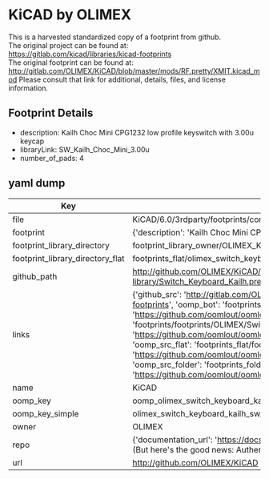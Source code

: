 # KiCAD by OLIMEX  
This is a harvested standardized copy of a footprint from github.  
The original project can be found at:  
https://gitlab.com/kicad/libraries/kicad-footprints  
The original footprint can be found at:
http://gitlab.com/OLIMEX/KiCAD/blob/master/mods/RF.pretty/XMIT.kicad_mod
Please consult that link for additional, details, files, and license information.  
## Footprint Details
* description: Kailh Choc Mini CPG1232 low profile keyswitch with 3.00u keycap  
* libraryLink: SW_Kailh_Choc_Mini_3.00u  
* number_of_pads: 4  
## yaml dump  
| Key | Value |  
| --- | --- |  
| file | KiCAD/6.0/3rdparty/footprints/com_github_perigoso_keyswitch-kicad-library/Switch_Keyboard_Kailh.pretty/SW_Kailh_Choc_Mini_3.00u.kicad_mod |  
| footprint | {'description': 'Kailh Choc Mini CPG1232 low profile keyswitch with 3.00u keycap', 'libraryLink': 'SW_Kailh_Choc_Mini_3.00u', 'number_of_pads': 4} |  
| footprint_library_directory | footprint_library_owner/OLIMEX_KiCAD |  
| footprint_library_directory_flat | footprints_flat/olimex_switch_keyboard_kailh_sw_kailh_choc_mini_3_00u/working |  
| github_path | http://github.com/OLIMEX/KiCAD/blob/master/6.0/3rdparty/footprints/com_github_perigoso_keyswitch-kicad-library/Switch_Keyboard_Kailh.pretty/SW_Kailh_Choc_Mini_3.00u.kicad_mod |  
| links | {'github_src': 'http://gitlab.com/OLIMEX/KiCAD/blob/master/mods/RF.pretty/XMIT.kicad_mod', 'github_src_repo': 'https://gitlab.com/kicad/libraries/kicad-footprints', 'oomp_bot': 'footprints/olimex_switch_keyboard_kailh_sw_kailh_choc_mini_3_00u/working', 'oomp_bot_github': 'https://github.com/oomlout/oomlout_oomp_footprint_bot/tree/main/footprints/olimex_switch_keyboard_kailh_sw_kailh_choc_mini_3_00u/working', 'oomp_doc': 'footprints/footprints/OLIMEX/Switch_Keyboard_Kailh/SW_Kailh_Choc_Mini_3.00u/working/', 'oomp_doc_github': 'https://github.com/oomlout/oomlout_oomp_footprint_doc/tree/main/footprints/footprints/OLIMEX/Switch_Keyboard_Kailh/SW_Kailh_Choc_Mini_3.00u/working', 'oomp_src_flat': 'footprints_flat/footprints_flat/olimex_switch_keyboard_kailh_sw_kailh_choc_mini_3_00u/working', 'oomp_src_flat_github': 'https://github.com/oomlout/oomlout_oomp_footprint_src/tree/main/footprints_flat/olimex_switch_keyboard_kailh_sw_kailh_choc_mini_3_00u/working', 'oomp_src_folder': 'footprints_folder/footprints_folder/OLIMEX/Switch_Keyboard_Kailh/SW_Kailh_Choc_Mini_3.00u/working', 'oomp_src_folder_github': 'https://github.com/oomlout/oomlout_oomp_footprint_src/tree/main/footprints_folder/OLIMEX/Switch_Keyboard_Kailh/SW_Kailh_Choc_Mini_3.00u/working'} |  
| name | KiCAD |  
| oomp_key | oomp_olimex_switch_keyboard_kailh_sw_kailh_choc_mini_3_00u |  
| oomp_key_simple | olimex_switch_keyboard_kailh_sw_kailh_choc_mini_3_00u |  
| owner | OLIMEX |  
| repo | {'documentation_url': 'https://docs.github.com/rest/overview/resources-in-the-rest-api#rate-limiting', 'message': "API rate limit exceeded for 84.66.173.59. (But here's the good news: Authenticated requests get a higher rate limit. Check out the documentation for more details.)"} |  
| url | http://github.com/OLIMEX/KiCAD |  

